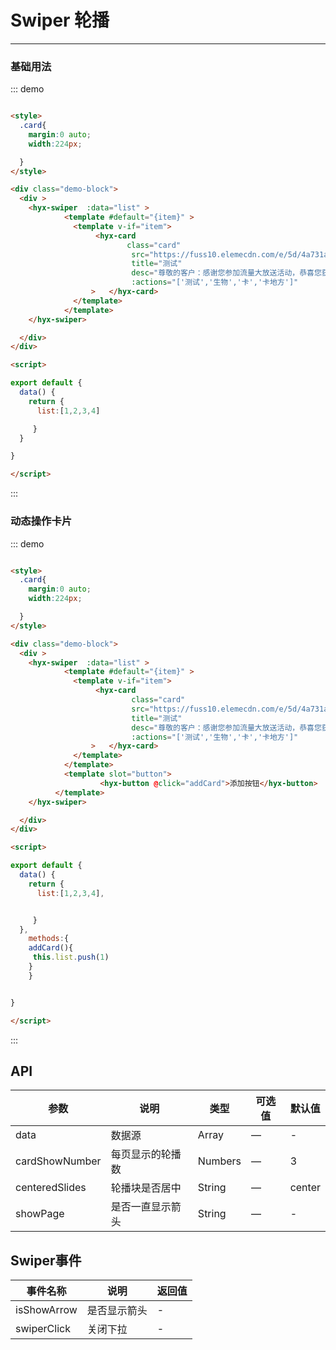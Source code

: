 # Swiper 轮播
----
### 基础用法

<style scoped>
  .card{
    margin:0 auto;
    width:224px;

  }
</style>


<div class="demo-block">
  <div >
    <hyx-swiper  :data="list" >
            <template #default="{item}" >
              <template v-if="item">
                   <hyx-card
                           class="card"
                           src="https://fuss10.elemecdn.com/e/5d/4a731a90594a4af544c0c25941171jpeg.jpeg"
                           title="测试"
                           desc="尊敬的客户：感谢您参加流量大放送活动，恭喜您获得"
                           :actions="['测试','生物','卡','卡地方']"
                  >   </hyx-card>
              </template>
            </template>
    </hyx-swiper>

  </div>
</div>

<script>

export default {
  data() {
    return {
      list:[1,2,3,4]

     }
  },
    methods:{
    addCard(){
     this.list.push(1)
    }
    }


}

</script>


::: demo
```html

<style>
  .card{
    margin:0 auto;
    width:224px;

  }
</style>

<div class="demo-block">
  <div >
    <hyx-swiper  :data="list" >
            <template #default="{item}" >
              <template v-if="item">
                   <hyx-card
                          class="card"
                           src="https://fuss10.elemecdn.com/e/5d/4a731a90594a4af544c0c25941171jpeg.jpeg"
                           title="测试"
                           desc="尊敬的客户：感谢您参加流量大放送活动，恭喜您获得"
                           :actions="['测试','生物','卡','卡地方']"
                  >   </hyx-card>
              </template>
            </template>
    </hyx-swiper>

  </div>
</div>

<script>

export default {
  data() {
    return {
      list:[1,2,3,4]

     }
  }

}

</script>

```
:::


### 动态操作卡片


<div class="demo-block">
  <div >
    <hyx-swiper  :data="list" >
            <template #default="{item}" >
              <template v-if="item">
                   <hyx-card
                           class="card"
                           src="https://fuss10.elemecdn.com/e/5d/4a731a90594a4af544c0c25941171jpeg.jpeg"
                           title="测试"
                           desc="尊敬的客户：感谢您参加流量大放送活动，恭喜您获得"
                           :actions="['测试','生物','卡','卡地方']"
                  >   </hyx-card>
              </template>
            </template>
            <template slot="button">
                    <hyx-button @click="addCard">添加按钮</hyx-button>
          </template>
    </hyx-swiper>

  </div>
</div>

::: demo
```html

<style>
  .card{
    margin:0 auto;
    width:224px;

  }
</style>

<div class="demo-block">
  <div >
    <hyx-swiper  :data="list" >
            <template #default="{item}" >
              <template v-if="item">
                   <hyx-card
                           class="card"
                           src="https://fuss10.elemecdn.com/e/5d/4a731a90594a4af544c0c25941171jpeg.jpeg"
                           title="测试"
                           desc="尊敬的客户：感谢您参加流量大放送活动，恭喜您获得"
                           :actions="['测试','生物','卡','卡地方']"
                  >   </hyx-card>
              </template>
            </template>
            <template slot="button">
                    <hyx-button @click="addCard">添加按钮</hyx-button>
          </template>
    </hyx-swiper>

  </div>
</div>

<script>

export default {
  data() {
    return {
      list:[1,2,3,4],


     }
  },
    methods:{
    addCard(){
     this.list.push(1)
    }
    }


}

</script>

```
:::



## API

| 参数      | 说明          | 类型      | 可选值                           | 默认值  |
|---------- |-------------- |---------- |--------------------------------  |-------- |
| data | 数据源| Array | — | - |
| cardShowNumber | 每页显示的轮播数 | Numbers     | —  | 3 |
| centeredSlides | 轮播块是否居中 | String   | — | center |
| showPage | 是否一直显示箭头 | String   | — | - |


## Swiper事件

| 事件名称      | 说明          | 返回值  |
|---------- |-------------- |---------- |
| isShowArrow |  是否显示箭头 | -  |
| swiperClick | 关闭下拉 | - |

